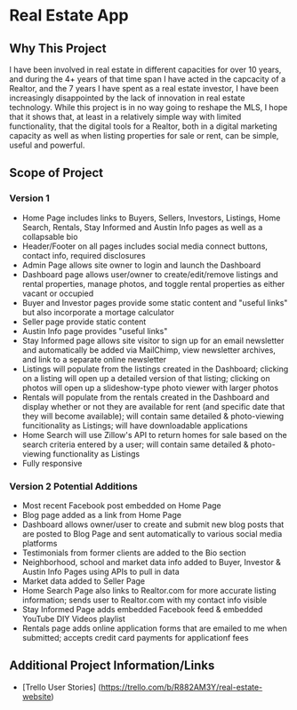 # Real Estate App
## Why This Project
I have been involved in real estate in different capacities for over 10 years, and during the 4+ years of that time span I have acted in the capcacity of a Realtor, and the 7 years I have spent as a real estate investor, I have been increasingly disappointed by the lack of innovation in real estate technology. While this project is in no way going to reshape the MLS, I hope that it shows that, at least in a relatively simple way with limited functionality, that the digital tools for a Realtor, both in a digital marketing capacity as well as when listing properties for sale or rent, can be simple, useful and powerful.

## Scope of Project
### Version 1
* Home Page includes links to Buyers, Sellers, Investors, Listings, Home Search, Rentals, Stay Informed and Austin Info pages as well as a collapsable bio
* Header/Footer on all pages includes social media connect buttons, contact info, required disclosures
* Admin Page allows site owner to login and launch the Dashboard
* Dashboard page allows user/owner to create/edit/remove listings and rental properties, manage photos, and toggle rental properties as either vacant or occupied
* Buyer and Investor pages provide some static content and "useful links" but also incorporate a mortage calculator
* Seller page provide static content
* Austin Info page provides "useful links"
* Stay Informed page allows site visitor to sign up for an email newsletter and automatically be added via MailChimp, view newsletter archives, and link to a separate online newsletter
* Listings will populate from the listings created in the Dashboard; clicking on a listing will open up a detailed version of that listing; clicking on photos will open up a slideshow-type photo viewer with larger photos
* Rentals will populate from the rentals created in the Dashboard and display whether or not they are available for rent (and specific date that they will become available); will contain same detailed & photo-viewing funcitionality as Listings; will have downloadable applications
* Home Search will use Zillow's API to return homes for sale based on the search criteria entered by a user; will contain same detailed & photo-viewing functionality as Listings
* Fully responsive

### Version 2 Potential Additions
* Most recent Facebook post embedded on Home Page
* Blog page added as a link from Home Page
* Dashboard allows owner/user to create and submit new blog posts that are posted to Blog Page and sent automatically to various social media platforms
* Testimonials from former clients are added to the Bio section
* Neighborhood, school and market data info added to Buyer, Investor & Austin Info Pages using APIs to pull in data
* Market data added to Seller Page
* Home Search Page also links to Realtor.com for more accurate listing information; sends user to Realtor.com with my contact info visible
* Stay Informed Page adds embedded Facebook feed & embedded YouTube DIY Videos playlist
* Rentals page adds online application forms that are emailed to me when submitted; accepts credit card payments for applicationf fees

## Additional Project Information/Links
* [Trello User Stories] (https://trello.com/b/R882AM3Y/real-estate-website)
